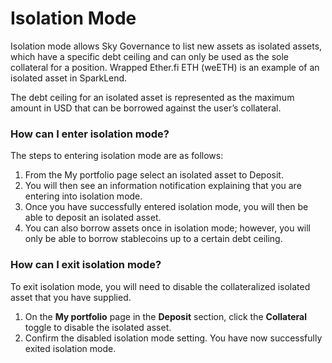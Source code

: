 # Isolation Mode

Isolation mode allows Sky Governance to list new assets as isolated assets, which have a specific debt ceiling and can only be used as the sole collateral for a position. Wrapped Ether.fi ETH (weETH) is an example of an isolated asset in SparkLend.

The debt ceiling for an isolated asset is represented as the maximum amount in USD that can be borrowed against the user’s collateral.

### How can I enter isolation mode?

The steps to entering isolation mode are as follows:

1. From the My portfolio page select an isolated asset to Deposit.
2. You will then see an information notification explaining that you are entering into isolation mode.
3. Once you have successfully entered isolation mode, you will then be able to deposit an isolated asset.
4. You can also borrow assets once in isolation mode; however, you will only be able to borrow stablecoins up to a certain debt ceiling.

### How can I exit isolation mode?

To exit isolation mode, you will need to disable the collateralized isolated asset that you have supplied.

1. On the **My portfolio** page in the **Deposit** section, click the **Collateral** toggle to disable the isolated asset.
2. Confirm the disabled isolation mode setting. You have now successfully exited isolation mode.
